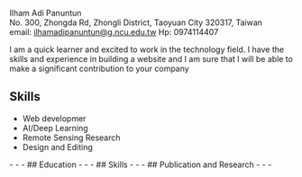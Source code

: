 Ilham Adi Panuntun </br>
No. 300, Zhongda Rd, Zhongli District, Taoyuan City 320317, Taiwan </br>
email: ilhamadipanuntun@g.ncu.edu.tw Hp: 0974114407

I am a quick learner and excited to work in the technology field. I have the skills and experience in building a website and I am sure that I will be able to make a significant contribution to your company

## Skills
<ul>
  <li>
    Web developmer
  </li>
  <li>
    AI/Deep Learning
  </li>
  <li>
    Remote Sensing Research
  </li>
  <li>
    Design and Editing
  </li>
</ul>
</ul>
- 
- 
-
## Education
-
-
-
## Skills
-
-
-
## Publication and Research
-
-
-
